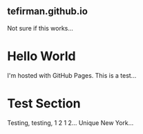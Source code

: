 ## tefirman.github.io

Not sure if this works...

# Hello World
I'm hosted with GitHub Pages. This is a test...

# Test Section
Testing, testing, 1 2 1 2... Unique New York... </p>
